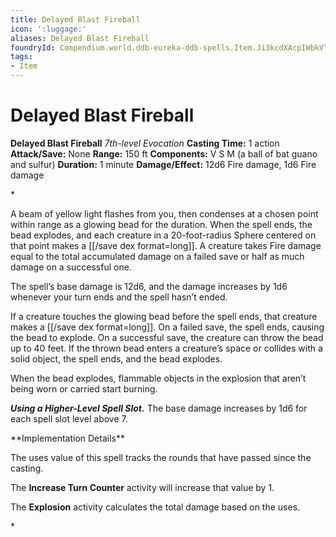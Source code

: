 ```yaml
---
title: Delayed Blast Fireball
icon: ':luggage:'
aliases: Delayed Blast Fireball
foundryId: Compendium.world.ddb-eureka-ddb-spells.Item.Ji3kcdXAcpIWbkVT
tags:
- Item
---
```


# Delayed Blast Fireball

**Delayed Blast Fireball**
_7th-level Evocation_
**Casting Time:** 1 action
**Attack/Save:** None
**Range:** 150 ft
**Components:** V S M (a ball of bat guano and sulfur)
**Duration:** 1 minute
**Damage/Effect:** 12d6 Fire damage, 1d6 Fire damage

*<p>A beam of yellow light flashes from you, then condenses at a chosen point within range as a glowing bead for the duration. When the spell ends, the bead explodes, and each creature in a 20-foot-radius Sphere centered on that point makes a [[/save dex format=long]]. A creature takes Fire damage equal to the total accumulated damage on a failed save or half as much damage on a successful one.

The spell’s base damage is 12d6, and the damage increases by 1d6 whenever your turn ends and the spell hasn’t ended.

If a creature touches the glowing bead before the spell ends, that creature makes a [[/save dex format=long]]. On a failed save, the spell ends, causing the bead to explode. On a successful save, the creature can throw the bead up to 40 feet. If the thrown bead enters a creature’s space or collides with a solid object, the spell ends, and the bead explodes.

When the bead explodes, flammable objects in the explosion that aren’t being worn or carried start burning.

***Using a Higher-Level Spell Slot.*** The base damage increases by 1d6 for each spell slot level above 7.</p>
<section class="secret" id="secret-ddbFormOfTheBeast">
<p>**Implementation Details**

The uses value of this spell tracks the rounds that have passed since the casting.

The **Increase Turn Counter** activity will increase that value by 1.

The **Explosion** activity calculates the total damage based on the  uses.</p>
</section>*